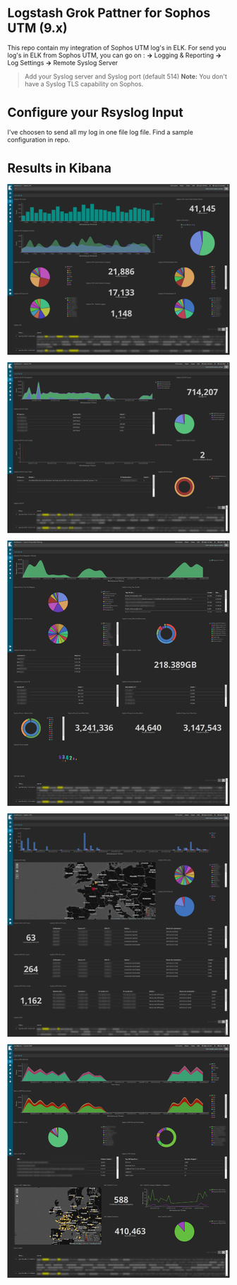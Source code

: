 # Logstash Grok Pattner for Sophos UTM (9.x)

This repo contain my integration of Sophos UTM log's in ELK. 
For send you log's in ELK from Sophos UTM, you can go on : 
**->** Logging & Reporting **->** Log Settings **->** Remote Syslog Server
> Add your Syslog server and Syslog port (default 514)
> **Note:** You don't have a Syslog TLS capability on Sophos.

# Configure your Rsyslog Input
I've choosen to send all my log in one file log file. Find a sample configuration in repo.

# Results in Kibana 

![Firewall Dashboard](https://raw.githubusercontent.com/Twibow/SophosUTM-Logastsh/master/screenshot/Firewall_Kibana.png)

![IPS Dashboard](https://raw.githubusercontent.com/Twibow/SophosUTM-Logastsh/master/screenshot/IPS_Kibana.png)

![Web Proxy Dashboard](https://raw.githubusercontent.com/Twibow/SophosUTM-Logastsh/master/screenshot/Proxy_Kibana.png)

![VPN Dashboard](https://raw.githubusercontent.com/Twibow/SophosUTM-Logastsh/master/screenshot/VPN_Kibana.png)

![WAF Dashboard](https://raw.githubusercontent.com/Twibow/SophosUTM-Logastsh/master/screenshot/WAF_Kibana.png)
